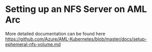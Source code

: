 # Setting up an NFS Server on AML Arc

More detailed documentation can be found here https://github.com/Azure/AML-Kubernetes/blob/master/docs/setup-ephemeral-nfs-volume.md
